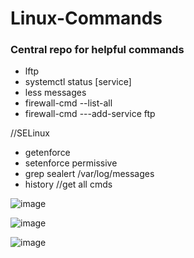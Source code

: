 # Linux-Commands
### Central repo for helpful commands
* lftp
* systemctl status [service]
* less messages
* firewall-cmd --list-all
* firewall-cmd ---add-service ftp

//SELinux
* getenforce
* setenforce permissive
* grep sealert /var/log/messages
* history //get all cmds


![image](https://user-images.githubusercontent.com/12431831/73293887-b884ec00-422a-11ea-8f46-02a84d4c7b4c.png)


![image](https://user-images.githubusercontent.com/12431831/73293970-e0744f80-422a-11ea-9d1c-4be5abb28a46.png)


![image](https://user-images.githubusercontent.com/12431831/73294047-0994e000-422b-11ea-8baf-a51fc963cdd6.png)
